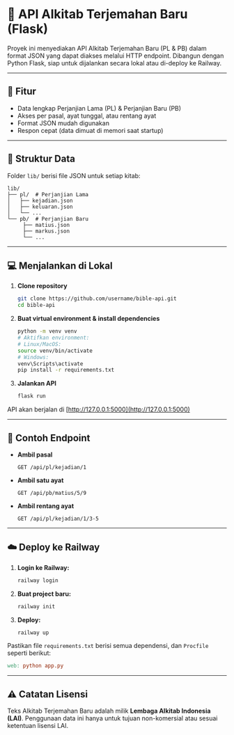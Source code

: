 # 📖 API Alkitab Terjemahan Baru (Flask)

Proyek ini menyediakan API Alkitab Terjemahan Baru (PL & PB) dalam format JSON yang dapat diakses melalui HTTP endpoint. Dibangun dengan Python Flask, siap untuk dijalankan secara lokal atau di-deploy ke Railway.

---

## 🚀 Fitur

- Data lengkap Perjanjian Lama (PL) & Perjanjian Baru (PB)
- Akses per pasal, ayat tunggal, atau rentang ayat
- Format JSON mudah digunakan
- Respon cepat (data dimuat di memori saat startup)

---

## 📂 Struktur Data

Folder `lib/` berisi file JSON untuk setiap kitab:

```text
lib/
├── pl/  # Perjanjian Lama
│   ├── kejadian.json
│   ├── keluaran.json
│   └── ...
└── pb/  # Perjanjian Baru
     ├── matius.json
     ├── markus.json
     └── ...
```

---

## 💻 Menjalankan di Lokal

1. **Clone repository**

   ```bash
   git clone https://github.com/username/bible-api.git
   cd bible-api
   ```

2. **Buat virtual environment & install dependencies**

   ```bash
   python -m venv venv
   # Aktifkan environment:
   # Linux/MacOS:
   source venv/bin/activate
   # Windows:
   venv\Scripts\activate
   pip install -r requirements.txt
   ```

3. **Jalankan API**

   ```bash
   flask run
   ```

API akan berjalan di [http://127.0.0.1:5000](http://127.0.0.1:5000)

---

## 📡 Contoh Endpoint

- **Ambil pasal**
  ```http
  GET /api/pl/kejadian/1
  ```
- **Ambil satu ayat**
  ```http
  GET /api/pb/matius/5/9
  ```
- **Ambil rentang ayat**
  ```http
  GET /api/pl/kejadian/1/3-5
  ```

---

## ☁️ Deploy ke Railway

1. **Login ke Railway:**
   ```bash
   railway login
   ```
2. **Buat project baru:**
   ```bash
   railway init
   ```
3. **Deploy:**
   ```bash
   railway up
   ```

Pastikan file `requirements.txt` berisi semua dependensi, dan `Procfile` seperti berikut:

```makefile
web: python app.py
```

---

## ⚠️ Catatan Lisensi

Teks Alkitab Terjemahan Baru adalah milik **Lembaga Alkitab Indonesia (LAI)**. Penggunaan data ini hanya untuk tujuan non-komersial atau sesuai ketentuan lisensi LAI.
